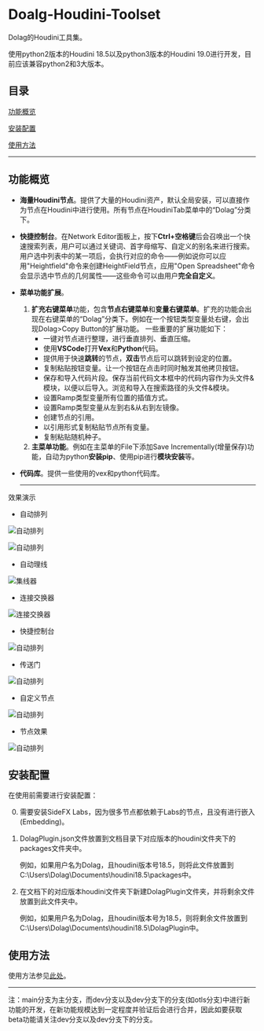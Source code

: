 # Doalg-Houdini-Toolset

Dolag的Houdini工具集。

使用python2版本的Houdini 18.5以及python3版本的Houdini 19.0进行开发，目前应该兼容python2和3大版本。

## 目录

[功能概览](#功能概览)

[安装配置](#安装配置)

[使用方法](#使用方法)

---

## 功能概览

+ **海量Houdini节点**。提供了大量的Houdini资产，默认全局安装，可以直接作为节点在Houdini中进行使用。所有节点在HoudiniTab菜单中的“Dolag”分类下。

- **快捷控制台**。在Network Editor面板上，按下**Ctrl+空格键**后会召唤出一个快速搜索列表，用户可以通过关键词、首字母缩写、自定义的别名来进行搜索。用户选中列表中的某一项后，会执行对应的命令——例如说你可以应用"Heightfield"命令来创建HeightField节点，应用"Open Spreadsheet"命令会显示选中节点的几何属性——这些命令可以由用户**完全自定义**。

- **菜单功能扩展**。
    1. **扩充右键菜单**功能，包含**节点右键菜单**和**变量右键菜单**。扩充的功能会出现在右键菜单的“Dolag”分类下。例如在一个按钮类型变量处右键，会出现Dolag>Copy Button的扩展功能。 一些重要的扩展功能如下：
        - 一键对节点进行整理，进行垂直排列、垂直压缩。
        - 使用**VSCode**打开**Vex**和**Python**代码。
        - 提供用于快速**跳转**的节点，**双击**节点后可以跳转到设定的位置。
        - 复制粘贴按钮变量。让一个按钮在点击时同时触发其他拷贝按钮。
        - 保存和导入代码片段。保存当前代码文本框中的代码内容作为头文件&模块，以便以后导入。浏览和导入在搜索路径的头文件&模块。
        - 设置Ramp类型变量所有位置的插值方式。
        - 设置Ramp类型变量从左到右&从右到左镜像。
        - 创建节点的引用。
        - 以引用形式复制粘贴节点所有变量。
        - 复制粘贴随机种子。
    3. **主菜单功能**。例如在主菜单的File下添加Save Incrementally(增量保存)功能，自动为python**安装pip**、使用pip进行**模块安装**等。
    
- **代码库**。提供一些使用的vex和python代码库。

    ---

效果演示

+ 自动排列

![自动排列](img/自动排列0.gif)

![自动排列](img/自动排列1.gif)

+ 自动理线

![集线器](img/集线器.gif)

+ 连接交换器

![连接交换器](img/连接交换器.gif)

+ 快捷控制台

![自动排列](img/快捷控制台.gif)

+ 传送门

![自动排列](img/传送门.gif)

+ 自定义节点

![自动排列](img/节点.png)

+ 节点效果

![自动排列](img/效果一览.png)

## 安装配置

在使用前需要进行安装配置：

0. 需要安装SideFX Labs，因为很多节点都依赖于Labs的节点，且没有进行嵌入(Embedding)。

1. DolagPlugin.json文件放置到文档目录下对应版本的houdini文件夹下的packages文件夹中。

   例如，如果用户名为Dolag，且houdini版本号18.5，则将此文件放置到C:\Users\Dolag\Documents\houdini18.5\packages中。

2. 在文档下的对应版本houdini文件夹下新建DolagPlugin文件夹，并将剩余文件放置到此文件夹中。

   例如，如果用户名为Dolag，且houdini版本号为18.5，则将剩余文件放置到C:\Users\Dolag\Documents\houdini18.5\DolagPlugin中。

## 使用方法

使用方法参见[此处](http://www.vis.dolag.work/houdini-toolset/)。

---

注：main分支为主分支，而dev分支以及dev分支下的分支(如otls分支)中进行新功能的开发，在新功能规模达到一定程度并验证后会进行合并，因此如要获取beta功能请关注dev分支以及dev分支下的分支。
